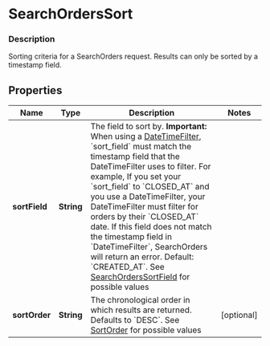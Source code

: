 
# SearchOrdersSort

### Description

Sorting criteria for a SearchOrders request. Results can only be sorted by a timestamp field.

## Properties
Name | Type | Description | Notes
------------ | ------------- | ------------- | -------------
**sortField** | **String** | The field to sort by.  __Important:__ When using a [DateTimeFilter](#type-searchordersfilter), &#x60;sort_field&#x60; must match the timestamp field that the DateTimeFilter uses to filter. For example, If you set your &#x60;sort_field&#x60; to &#x60;CLOSED_AT&#x60; and you use a DateTimeFilter, your DateTimeFilter must filter for orders by their &#x60;CLOSED_AT&#x60; date. If this field does not match the timestamp field in &#x60;DateTimeFilter&#x60;, SearchOrders will return an error.  Default: &#x60;CREATED_AT&#x60;. See [SearchOrdersSortField](#type-searchorderssortfield) for possible values | 
**sortOrder** | **String** | The chronological order in which results are returned. Defaults to &#x60;DESC&#x60;. See [SortOrder](#type-sortorder) for possible values |  [optional]



